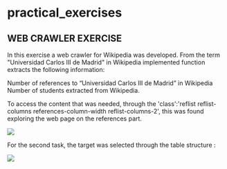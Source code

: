 # practical_exercises

## WEB CRAWLER EXERCISE

In this exercise a web crawler for Wikipedia was developed. From the term "Universidad Carlos III de Madrid" in Wikipedia implemented function extracts the following information:

Number of references to “Universidad Carlos III de Madrid” in Wikipedia
Number of students extracted from Wikipedia.

To access the content that was needed, through the  'class':'reflist reflist-columns references-column-width reflist-columns-2', this was found exploring the web page on the references part.

![](https://github.com/giumap0/practical_exercises/main/firspart.PNG)

For the second task, the target was selected through the table structure : 

![](https://github.com/giumap0/practical_exercises/main/secondpartcraw.PNG)


